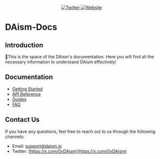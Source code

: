 <p align="center">
  <a href="https://x.com/0xDAism">
    <img src="https://img.shields.io/badge/Twitter-@0xDAism-blue?style=flat&logo=twitter" alt="Twitter">
  </a>
  <a href="https://daism.io">
    <img src="https://img.shields.io/badge/Website-daism.io-blue?style=flat&logo=internet-explorer" alt="Website">
  </a>
</p>

# DAism-Docs

## Introduction

👋This is the space of the DAism's documentation. Here you will find all the necessary information to understand DAism effectively!

## Documentation

- [Getting Started](https://docs.daism.io/getting-started)
- [API Reference](https://docs.daism.io/api-reference)
- [Guides](https://docs.daism.io/guides)
- [FAQ](https://docs.daism.io/faq)

## Contact Us

If you have any questions, feel free to reach out to us through the following channels:

- Email: [support@daism.io](mailto:support@daism.io)
- Twitter: [https://x.com/0xDAism](https://x.com/0xDAism)

